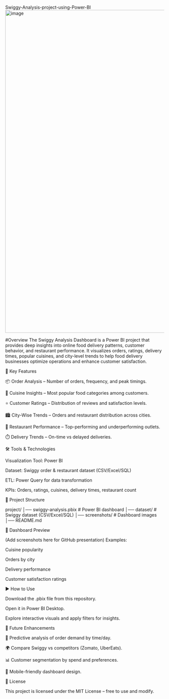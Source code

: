 Swiggy-Analysis-project-using-Power-BI
<img width="1920" height="1022" alt="image" src="https://github.com/user-attachments/assets/1c47e7f2-e344-46ca-a241-43abed89b379" />

#Overview
The Swiggy Analysis Dashboard is a Power BI project that provides deep insights into online food delivery patterns, customer behavior, and restaurant performance.
It visualizes orders, ratings, delivery times, popular cuisines, and city-level trends to help food delivery businesses optimize operations and enhance customer satisfaction.

🚀 Key Features

📦 Order Analysis – Number of orders, frequency, and peak timings.

🍛 Cuisine Insights – Most popular food categories among customers.

⭐ Customer Ratings – Distribution of reviews and satisfaction levels.

🏙️ City-Wise Trends – Orders and restaurant distribution across cities.

🏪 Restaurant Performance – Top-performing and underperforming outlets.

⏱️ Delivery Trends – On-time vs delayed deliveries.

🛠️ Tools & Technologies

Visualization Tool: Power BI

Dataset: Swiggy order & restaurant dataset (CSV/Excel/SQL)

ETL: Power Query for data transformation

KPIs: Orders, ratings, cuisines, delivery times, restaurant count

📂 Project Structure

project/ │── swiggy-analysis.pbix # Power BI dashboard │── dataset/ # Swiggy dataset (CSV/Excel/SQL) │── screenshots/ # Dashboard images │── README.md

📸 Dashboard Preview

(Add screenshots here for GitHub presentation)
Examples:

Cuisine popularity

Orders by city

Delivery performance

Customer satisfaction ratings

▶️ How to Use

Download the .pbix file from this repository.

Open it in Power BI Desktop.

Explore interactive visuals and apply filters for insights.

🔮 Future Enhancements

🔮 Predictive analysis of order demand by time/day.

🌍 Compare Swiggy vs competitors (Zomato, UberEats).

📊 Customer segmentation by spend and preferences.

📱 Mobile-friendly dashboard design.

📜 License

This project is licensed under the MIT License – free to use and modify.

